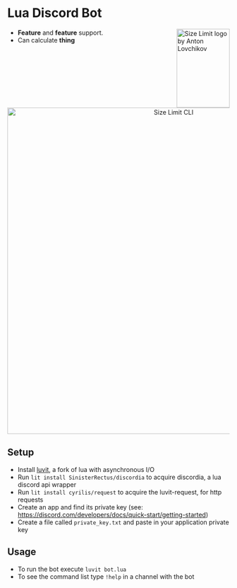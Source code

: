 # Lua Discord Bot
<img src="https://ai.github.io/size-limit/logo.svg" align="right"
     alt="Size Limit logo by Anton Lovchikov" width="120" height="178">

- **Feature** and **feature** support.
- Can calculate **thing**

<p align="center">
  <img src="https://github.com/ai/size-limit/blob/main/img/example.png" alt="Size Limit CLI" width="738">
</p>

## Setup
- Install [luvit](https://luvit.io/), a fork of lua with asynchronous I/O
- Run ```lit install SinisterRectus/discordia``` to acquire discordia, a lua discord api wrapper
- Run ```lit install cyrilis/request``` to acquire the luvit-request, for http requests
- Create an app and find its private key (see: https://discord.com/developers/docs/quick-start/getting-started)
- Create a file called ```private_key.txt``` and paste in your application private key

## Usage
- To run the bot execute ```luvit bot.lua```
- To see the command list type ```!help``` in a channel with the bot
